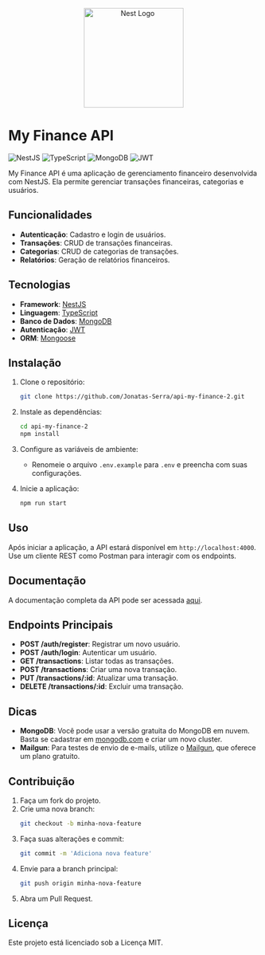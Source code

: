 <p align="center">
  <a href="http://nestjs.com/" target="blank"><img src="https://nestjs.com/img/logo-small.svg" width="200" alt="Nest Logo" /></a>
</p>

# My Finance API

![NestJS](https://img.shields.io/badge/NestJS-E0234E?style=for-the-badge&logo=nestjs&logoColor=white)
![TypeScript](https://img.shields.io/badge/TypeScript-007ACC?style=for-the-badge&logo=typescript&logoColor=white)
![MongoDB](https://img.shields.io/badge/MongoDB-4EA94B?style=for-the-badge&logo=mongodb&logoColor=white)
![JWT](https://img.shields.io/badge/JWT-000000?style=for-the-badge&logo=JSON%20web%20tokens&logoColor=white)

My Finance API é uma aplicação de gerenciamento financeiro desenvolvida com NestJS. Ela permite gerenciar transações financeiras, categorias e usuários.

## Funcionalidades

- **Autenticação**: Cadastro e login de usuários.
- **Transações**: CRUD de transações financeiras.
- **Categorias**: CRUD de categorias de transações.
- **Relatórios**: Geração de relatórios financeiros.

## Tecnologias

- **Framework**: [NestJS](https://nestjs.com/)
- **Linguagem**: [TypeScript](https://www.typescriptlang.org/)
- **Banco de Dados**: [MongoDB](https://www.mongodb.com/)
- **Autenticação**: [JWT](https://jwt.io/)
- **ORM**: [Mongoose](https://mongoosejs.com/)

## Instalação

1. Clone o repositório:
    ```bash
    git clone https://github.com/Jonatas-Serra/api-my-finance-2.git
    ```
2. Instale as dependências:
    ```bash
    cd api-my-finance-2
    npm install
    ```
3. Configure as variáveis de ambiente:
    - Renomeie o arquivo `.env.example` para `.env` e preencha com suas configurações.

4. Inicie a aplicação:
    ```bash
    npm run start
    ```

## Uso

Após iniciar a aplicação, a API estará disponível em `http://localhost:4000`. Use um cliente REST como Postman para interagir com os endpoints.

## Documentação

A documentação completa da API pode ser acessada [aqui](https://api-myfinance-326ee4ab2f67.herokuapp.com/api).

## Endpoints Principais

- **POST /auth/register**: Registrar um novo usuário.
- **POST /auth/login**: Autenticar um usuário.
- **GET /transactions**: Listar todas as transações.
- **POST /transactions**: Criar uma nova transação.
- **PUT /transactions/:id**: Atualizar uma transação.
- **DELETE /transactions/:id**: Excluir uma transação.

## Dicas

- **MongoDB**: Você pode usar a versão gratuita do MongoDB em nuvem. Basta se cadastrar em [mongodb.com](https://www.mongodb.com/) e criar um novo cluster.
- **Mailgun**: Para testes de envio de e-mails, utilize o [Mailgun](https://www.mailgun.com/), que oferece um plano gratuito.

## Contribuição

1. Faça um fork do projeto.
2. Crie uma nova branch:
    ```bash
    git checkout -b minha-nova-feature
    ```
3. Faça suas alterações e commit:
    ```bash
    git commit -m 'Adiciona nova feature'
    ```
4. Envie para a branch principal:
    ```bash
    git push origin minha-nova-feature
    ```
5. Abra um Pull Request.

## Licença

Este projeto está licenciado sob a Licença MIT.
